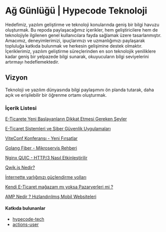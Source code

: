 # Ağ Günlüğü | Hypecode Teknoloji

Hedefimiz, yazılım geliştirme ve teknoloji konularında geniş bir bilgi havuzu oluşturmak. Bu repoda paylaşacağımız içerikler, hem geliştiricilere hem de teknolojiyle ilgilenen genel kullanıcılara fayda sağlamak üzere tasarlanmıştır. Amacımız, deneyimlerimizi, ipuçlarımızı ve uzmanlığımızı paylaşarak topluluğa katkıda bulunmak ve herkesin gelişimine destek olmaktır. İçeriklerimiz, yazılım geliştirme süreçlerinden en son teknolojik yeniliklere kadar geniş bir yelpazede bilgi sunarak, okuyucuların bilgi seviyelerini artırmayı hedeflemektedir.

## Vizyon

Teknoloji ve yazılım dünyasında bilgi paylaşımını ön planda tutarak, daha açık ve erişilebilir bir öğrenme ortamı oluşturmak.

### İçerik Listesi

[E-Ticarete Yeni Başlayanların Dikkat Etmesi Gereken Şeyler](https://github.com/hypecode-tech/blogs/blob/main/eticarete-yeni-baslayanlarin-dikkat-etmesi-gerekenler/README.md)

[E-Ticaret Sistemleri ve Siber Güvenlik Uygulamaları](https://github.com/hypecode-tech/blogs/blob/main/eticaret-magazalarinda-guvenlik/README.md)

[ViteConf Konferansı - Yeni Fırsatlar](https://github.com/hypecode-tech/blogs/tree/main/viteconf-bizi-bekliyor/README.md)

[Golang Fiber - Mikroservis Rehberi](https://github.com/hypecode-tech/blogs/tree/main/fiber-ile-microservis/README.md)

[Nginx QUIC - HTTP/3 Nasıl Etkinleştirilir](https://github.com/hypecode-tech/blogs/tree/main/nginx-quic-nasil-etkinlestirilir/README.md)

[Qwik.js Nedir?](https://github.com/hypecode-tech/blogs/blob/main/qwikjs-nedir/README.md)

[İnternette varlığınızı güçlendirme yolları](https://github.com/hypecode-tech/blogs/blob/main/internette-varliginizi-guclendirme-yollari/README.md)

[Kendi E-Ticaret mağazam mı yoksa Pazaryerleri mi ?](https://github.com/hypecode-tech/blogs/blob/main/kendi-mağazam-mi-pazaryeri-mi/README.md)

[AMP Nedir ? Hızlandırılmış Mobil Websiteleri](https://github.com/hypecode-tech/blogs/blob/main/amp-websiteleri/README.md)


#### Katkıda bulunanlar

<!-- BEGIN CONTRIBUTORS LIST -->
  - [hypecode-tech](https://github.com/hypecode-tech)
  - [actions-user](https://github.com/actions-user)
<!-- END CONTRIBUTORS LIST -->
